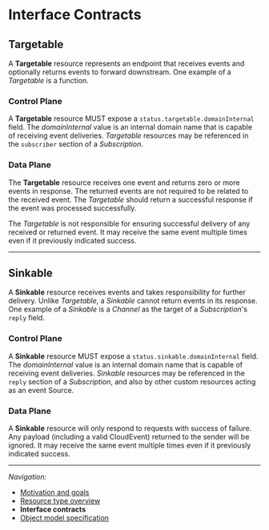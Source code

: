 # Interface Contracts

## Targetable

A **Targetable** resource represents an endpoint that receives events and
optionally returns events to forward downstream. One example of a _Targetable_
is a function.

### Control Plane

A **Targetable** resource MUST expose a `status.targetable.domainInternal`
field. The _domainInternal_ value is an internal domain name that is capable of
receiving event deliveries. _Targetable_ resources may be referenced in the
`subscriber` section of a _Subscription_.

### Data Plane

The **Targetable** resource receives one event and returns zero or more events
in response. The returned events are not required to be related to the received
event. The _Targetable_ should return a successful response if the event was
processed successfully.

The _Targetable_ is not responsible for ensuring successful delivery of any
received or returned event. It may receive the same event multiple times even
if it previously indicated success.

---

## Sinkable

A **Sinkable** resource receives events and takes responsibility for further
delivery. Unlike _Targetable_, a _Sinkable_ cannot return events in its
response. One example of a _Sinkable_ is a _Channel_ as the target of a
_Subscription_'s `reply` field.

<!-- TODO(evankanderson):
I don't like this example, as it conflates two different things:

That Channel implements Sinkable.
That Subscription expects a Sinkable in its spec.reply.
I think it would be clearer to separate the two (and possibly cover the second
item only in the object specs).
-->

### Control Plane

A **Sinkable** resource MUST expose a `status.sinkable.domainInternal` field.
The _domainInternal_ value is an internal domain name that is capable of
receiving event deliveries. _Sinkable_ resources may be referenced in the
`reply` section of a _Subscription_, and also by other custom resources acting as an event Source.

### Data Plane

A **Sinkable** resource will only respond to requests with success of failure.
Any payload (including a valid CloudEvent) returned to the sender will be
ignored. It may receive the same event multiple times even if it previously
indicated success.

---

_Navigation_:

- [Motivation and goals](motivation.md)
- [Resource type overview](overview.md)
- **Interface contracts**
- [Object model specification](spec.md)
